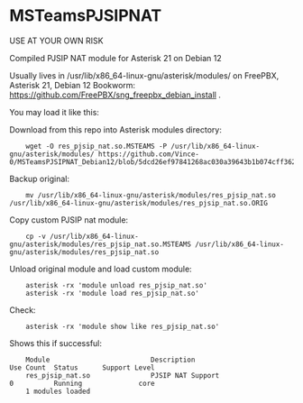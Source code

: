 # MSTeamsPJSIPNAT
USE AT YOUR OWN RISK

Compiled PJSIP NAT module for Asterisk 21 on Debian 12



Usually lives in /usr/lib/x86_64-linux-gnu/asterisk/modules/ on FreePBX, Asterisk 21, Debian 12 Bookworm: https://github.com/FreePBX/sng_freepbx_debian_install .

You may load it like this:

Download from this repo into Asterisk modules directory:

        wget -O res_pjsip_nat.so.MSTEAMS -P /usr/lib/x86_64-linux-gnu/asterisk/modules/ https://github.com/Vince-0/MSTeamsPJSIPNAT_Debian12/blob/5dcd26ef97841268ac030a39643b1b074cff362d/res_pjsip_nat.so
        
Backup original:

        mv /usr/lib/x86_64-linux-gnu/asterisk/modules/res_pjsip_nat.so  /usr/lib/x86_64-linux-gnu/asterisk/modules/res_pjsip_nat.so.ORIG

Copy custom PJSIP nat module:

        cp -v /usr/lib/x86_64-linux-gnu/asterisk/modules/res_pjsip_nat.so.MSTEAMS /usr/lib/x86_64-linux-gnu/asterisk/modules/res_pjsip_nat.so

Unload original module and load custom module:

        asterisk -rx 'module unload res_pjsip_nat.so'
        asterisk -rx 'module load res_pjsip_nat.so'

Check:

        asterisk -rx 'module show like res_pjsip_nat.so'

Shows this if successful:

        Module                         Description                              Use Count  Status      Support Level
        res_pjsip_nat.so               PJSIP NAT Support                        0          Running              core
        1 modules loaded
